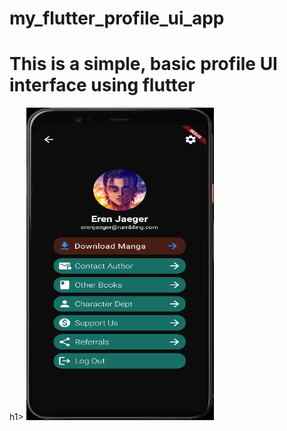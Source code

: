 # my_flutter_profile_ui_app

<h1>This is a simple, basic profile UI interface using flutter</h1>h1>
<img src="assets/images/sample.png" alt="Profile UI sample" width="300" height="500">

